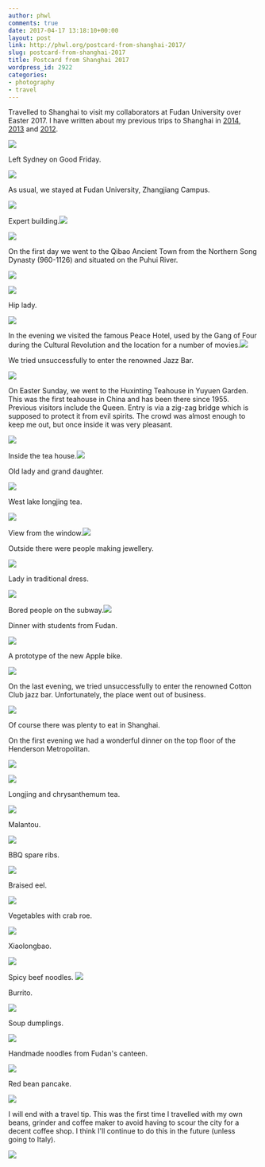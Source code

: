```yaml
---
author: phwl
comments: true
date: 2017-04-17 13:18:10+00:00
layout: post
link: http://phwl.org/postcard-from-shanghai-2017/
slug: postcard-from-shanghai-2017
title: Postcard from Shanghai 2017
wordpress_id: 2922
categories:
- photography
- travel
---
```


Travelled to Shanghai to visit my collaborators at Fudan University over Easter 2017. I have written about my previous trips to Shanghai in [2014](http://phwl.org/london-shanghai-and-hong-kong-2014/), [2013](http://phwl.org/shanghai-april-2013/) and [2012](http://phwl.org/postcard-from-shanghai/).

[![](http://phwl.org/wp-content/uploads/2017/04/IMG_9415.jpg)](http://phwl.org/wp-content/uploads/2017/04/IMG_9415.jpg)

<!-- more -->

Left Sydney on Good Friday.

[![](http://phwl.org/wp-content/uploads/2017/04/P4140135.jpg)](http://phwl.org/wp-content/uploads/2017/04/P4140135.jpg)

As usual, we stayed at Fudan University, Zhangjiang Campus.

![](http://phwl.org/wp-content/uploads/2017/04/IMG_5653.jpg)

Expert building.![](http://phwl.org/wp-content/uploads/2017/04/IMG_5571.jpg)

![](http://phwl.org/wp-content/uploads/2017/04/P4150183.jpg)

On the first day we went to the Qibao Ancient Town from the Northern Song Dynasty (960-1126) and situated on the Puhui River.

[![](http://phwl.org/wp-content/uploads/2017/04/IMG_5582.jpg)](http://phwl.org/wp-content/uploads/2017/04/IMG_5571.jpg)

[![](http://phwl.org/wp-content/uploads/2017/04/IMG_5591.jpg)](http://phwl.org/wp-content/uploads/2017/04/IMG_5571.jpg)

Hip lady.

![](http://phwl.org/wp-content/uploads/2017/04/P4150158.jpg)

In the evening we visited the famous Peace Hotel, used by the Gang of Four during the Cultural Revolution and the location for a number of movies.![](http://phwl.org/wp-content/uploads/2017/04/P4150164.jpg)

We tried unsuccessfully to enter the renowned Jazz Bar.

![](http://phwl.org/wp-content/uploads/2017/04/P4150171.jpg)

On Easter Sunday, we went to the Huxinting Teahouse in Yuyuen Garden. This was the first teahouse in China and has been there since 1955. Previous visitors include the Queen. Entry is via a zig-zag bridge which is supposed to protect it from evil spirits. The crowd was almost enough to keep me out, but once inside it was very pleasant.

![](http://phwl.org/wp-content/uploads/2017/04/P4160188.jpg)

Inside the tea house.![](http://phwl.org/wp-content/uploads/2017/04/P4160190.jpg)

Old lady and grand daughter.

![](http://phwl.org/wp-content/uploads/2017/04/IMG_5641.jpg)

West lake longjing tea.

![](http://phwl.org/wp-content/uploads/2017/04/IMG_5640.jpg)

View from the window.![](http://phwl.org/wp-content/uploads/2017/04/P4160192.jpg)

Outside there were people making jewellery.

[![](http://phwl.org/wp-content/uploads/2017/04/P4160198.jpg)](http://phwl.org/wp-content/uploads/2017/04/P4160198.jpg)

Lady in traditional dress.

[![](http://phwl.org/wp-content/uploads/2017/04/IMG_5650.jpg)](http://phwl.org/wp-content/uploads/2017/04/IMG_5618.jpg)

Bored people on the subway.![](http://phwl.org/wp-content/uploads/2017/04/IMG_5608.jpg)

Dinner with students from Fudan.

[![](http://phwl.org/wp-content/uploads/2017/04/IMG_9411.jpg)](http://phwl.org/wp-content/uploads/2017/04/IMG_9411.jpg)

A prototype of the new Apple bike.

![](http://phwl.org/wp-content/uploads/2017/04/IMG_5668.jpg)

On the last evening, we tried unsuccessfully to enter the renowned Cotton Club jazz bar. Unfortunately, the place went out of business.

![](http://phwl.org/wp-content/uploads/2017/04/IMG_5672.jpg)

Of course there was plenty to eat in Shanghai.

On the first evening we had a wonderful dinner on the top floor of the Henderson Metropolitan.

![](http://phwl.org/wp-content/uploads/2017/04/IMG_5651.jpg)

![](http://phwl.org/wp-content/uploads/2017/04/IMG_5622.jpg)

Longjing and chrysanthemum tea.

![](http://phwl.org/wp-content/uploads/2017/04/IMG_5612.jpg)

Malantou.

![](http://phwl.org/wp-content/uploads/2017/04/IMG_5613.jpg)

BBQ spare ribs.

![](http://phwl.org/wp-content/uploads/2017/04/IMG_5617.jpg)

Braised eel.

![](http://phwl.org/wp-content/uploads/2017/04/IMG_5620.jpg)

Vegetables with crab roe.

![](http://phwl.org/wp-content/uploads/2017/04/IMG_5618.jpg)

Xiaolongbao.

![](http://phwl.org/wp-content/uploads/2017/04/IMG_5614.jpg)

Spicy beef noodles.
[![](http://phwl.org/wp-content/uploads/2017/04/IMG_5648.jpg)](http://phwl.org/wp-content/uploads/2017/04/IMG_5574.jpg)

Burrito.

[![](http://phwl.org/wp-content/uploads/2017/04/IMG_5574.jpg)](http://phwl.org/wp-content/uploads/2017/04/IMG_5574.jpg)

Soup dumplings.

[![](http://phwl.org/wp-content/uploads/2017/04/P4160185.jpg)](http://phwl.org/wp-content/uploads/2017/04/P4160185.jpg)

Handmade noodles from Fudan's canteen.

![](http://phwl.org/wp-content/uploads/2017/04/IMG_5655.jpg)

Red bean pancake.

![](http://phwl.org/wp-content/uploads/2017/04/IMG_5669.jpg)

I will end with a travel tip. This was the first time I travelled with my own beans, grinder and coffee maker to avoid having to scour the city for a decent coffee shop. I think I'll continue to do this in the future (unless going to Italy).

![](http://phwl.org/wp-content/uploads/2017/04/IMG_5631.jpg)
